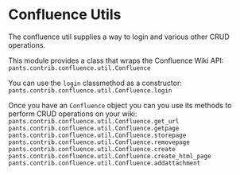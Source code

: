 # Confluence Utils

The confluence util supplies a way to login and various other CRUD operations.

This module provides a class that wraps the Confluence Wiki API:
`pants.contrib.confluence.util.Confluence`

You can use the `login` classmethod as a constructor:
`pants.contrib.confluence.util.Confluence.login`

Once you have an `Confluence` object you can you use its methods to perform CRUD operations on your wiki:
`pants.contrib.confluence.util.Confluence.get_url`
`pants.contrib.confluence.util.Confluence.getpage`
`pants.contrib.confluence.util.Confluence.storepage`
`pants.contrib.confluence.util.Confluence.removepage`
`pants.contrib.confluence.util.Confluence.create`
`pants.contrib.confluence.util.Confluence.create_html_page`
`pants.contrib.confluence.util.Confluence.addattachment`